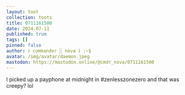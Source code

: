 ```yaml
---
layout: toot
collection: toots
title: 0711161500
date: 2024-07-11
published: true
tags: []
pinned: false
author: ⸸ commander ░ nova ⸸ :~$
avatar: /img/avatar/daemon.jpeg
mastodon: https://mastodon.online/@cmdr_nova/0711161500
---
```


I picked up a payphone at midnight in #zenlesszonezero and that was creepy? lol
